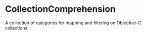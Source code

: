 CollectionComprehension
=======================

A collection of categories for mapping and filtering on Objective-C collections.
